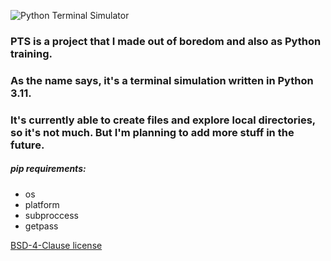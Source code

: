 ![Python Terminal Simulator](https://lh3.googleusercontent.com/ooPc-u6VI-YArwrBNzd4QozbCKj9EXTbWycQSRvXvjj5RVRDdXH_YuXEH61l_xlH_q6-8FrNvz80xB0ZSzSKNyJrKeEPnEornnx2VXfHe6lG2KANPllZU6xj1OtZ6thouQhOof8O-E2ReJ7LOoGzZf3aAbolMK3-YkV42yHiswNqrWCVm6eET7htIvHcNdD6Z3s73iesRlhafkHQt6DDmIoqUYuVQv6GEHcAR5ZOQsCcbrybXxqMQBveEiAOEvkWLgXxzD2BrRSoFJgrvhvrhttgiBMWWhjmW5YMk905iBytRxMZh-2Linkhj-0AUCmXjo0cPzmYAq22TqBwvopQcsOhyXgkrEgkfOAEQths81dpkGpnyiEK2GQ5BREJIWt3QlKIna7SRtA9utz3RaEB47b6khjoIY07QtUAUAdgTiYlB00RQdZy9y33H1HuflGub7pcg_1M5D30MFOzlY5pZ2kdkiVsTTh37rxvsA5ZuX9L5pKumrIMpGFzkJR0i5Oh3Fl77FjstENu_XEHIZVYg5H8dr95LcRU0gq_rSLN78-CN03heRgXgqGuALIqnIoqtJGFOPF-VyojAf5fy06eXiSFsPyiXoECmK_pNr7BF4nvdnIbSs7vQb4TYUNL02Rj6iNdC7BqGtOg6HKtfT9A0RJh87U16cc8ab8YH_KJ1D4zlLKmnU0wu9GOiJcrswQ9dGmidv6TetftD5gRrTEk4CxTE762JNA2pHmQE-WKLqJ83iX4nZ_rvO9sG-eqLk1QlKd2jWsvGLPJYncR4kQD3ePVAZKltFWXhaao0pT0MHKgYtv4ciu2KEPYJWTPan5zbyd2aqo_QPpNueO55XwSz6iLSyOQ6uHR7c-3TKcl5idLyt5bDtqct9xppw0s77fwwnpVxUL8KXOKSOi76JPBJD_sAxaRpWY6Di3GejfD__8C=w1538-h512-no?authuser=0)
### PTS is a project that I made out of boredom and also as Python training.
### As the name says, it's a terminal simulation written in Python 3.11.
### It's currently able to create files and explore local directories, so it's not much. But I'm planning to add more stuff in the future.

##### pip requirements:
- os
- platform
- subproccess
- getpass

[BSD-4-Clause license](LICENSE)
